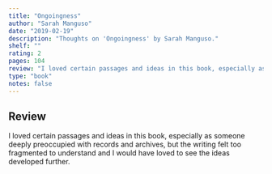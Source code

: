 ```yaml
---
title: "Ongoingness"
author: "Sarah Manguso"
date: "2019-02-19"
description: "Thoughts on 'Ongoingness' by Sarah Manguso."
shelf: ""
rating: 2
pages: 104
review: "I loved certain passages and ideas in this book, especially as someone deeply preoccupied with records and archives, but the writing felt too fragmented to understand and I would have loved to see the ideas developed further."
type: "book"
notes: false
---
```


## Review

I loved certain passages and ideas in this book, especially as someone deeply preoccupied with records and archives, but the writing felt too fragmented to understand and I would have loved to see the ideas developed further.
